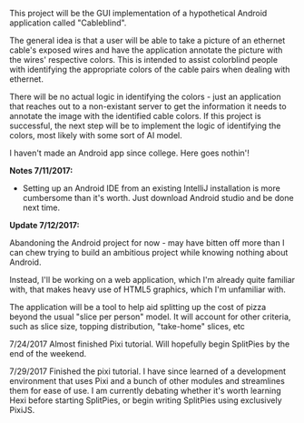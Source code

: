 This project will be the GUI implementation of a hypothetical Android application called "Cableblind".
 
The general idea is that a user will be able to take a picture of an ethernet cable's exposed wires and have the application annotate the picture with the wires' respective colors. This is intended to assist colorblind people with identifying the appropriate colors of the cable pairs when dealing with ethernet.

There will be no actual logic in identifying the colors - just an application that reaches out to a non-existant server to get the information it needs to annotate the image with the identified cable colors. If this project is successful, the next step will be to implement the logic of identifying the colors, most likely with some sort of AI model.

I haven't made an Android app since college. Here goes nothin'!

**Notes 7/11/2017:**

- Setting up an Android IDE from an existing IntelliJ installation is more cumbersome than it's worth. Just download Android studio and be done next time.

**Update 7/12/2017:**

Abandoning the Android project for now - may have bitten off more than I can chew trying to build an ambitious project while knowing nothing about Android.

Instead, I'll be working on a web application, which I'm already quite familiar with, that makes heavy use of HTML5 graphics, which I'm unfamiliar with.

The application will be a tool to help aid splitting up the cost of pizza beyond the usual "slice per person" model. It will account for other criteria, such as slice size, topping distribution, "take-home" slices, etc

7/24/2017
Almost finished Pixi tutorial. Will hopefully begin SplitPies by the end of the weekend.

7/29/2017
Finished the pixi tutorial. I have since learned of a development environment that uses Pixi and a bunch of other modules and streamlines them for ease of use. I am currently debating whether it's worth learning Hexi before starting SplitPies, or begin writing SplitPies using exclusively PixiJS.
